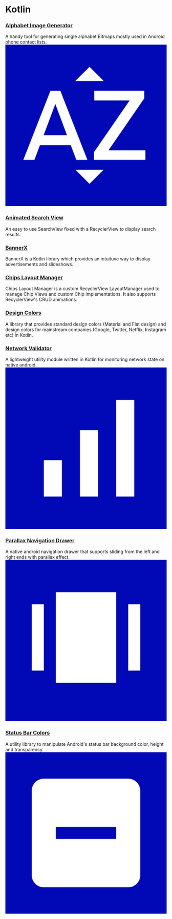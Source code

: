 
# Kotlin

### [Alphabet Image Generator](https://github.com/IODevBlue/AlphabetBitmapGenerator)
A handy tool for generating single alphabet Bitmaps mostly used in Android phone contact lists. 
<img src="https://github.com/IODevBlue/AlphabetBitmapGenerator/blob/main/sample/src/main/ic_launcher-playstore.png" />

### [Animated Search View](https://github.com/IODevBlue/AnimatedSearchView)
An easy to use SearchView fixed with a RecyclerView to display search results.

### [BannerX](https://github.com/IODevBlue/BannerX)
BannerX is a Kotlin library which provides an intuituve way to display advertisements and slideshows. 

### [Chips Layout Manager](https://github.com/IODevBlue/ChipsLayoutManager)
Chips Layout Manager is a custom RecyclerView LayoutManager used to manage Chip Views and custom Chip implementations. It also supports RecyclerView's CRUD animations.

### [Design Colors](https://github.com/IODevBlue/DesignColors)
A library that provides standard design colors (Material and Flat design) and design colors for mainstream companies (Google, Twitter, Netflix, Instagram etc) in Kotlin. 

### [Network Validator](https://github.com/IODevBlue/NetworkValidator)
A lightweight utility module written in Kotlin for monitoring network state on native android.
<img src="https://github.com/IODevBlue/NetworkValidator/blob/main/sample/src/main/res/ic_launcher-playstore.png" />

### [Parallax Navigation Drawer](https://github.com/IODevBlue/ParallaxNavigationDrawer/)
A native android navigation drawer that supports sliding from the left and right ends with parallax effect.
<img src="https://raw.githubusercontent.com/IODevBlue/ParallaxNavigationDrawer/main/sample/src/main/ic_launcher-playstore.png"/>

### [Status Bar Colors](https://github.com/IODevBlue/StatusBarColors)
A utility library to manipulate Android's status bar background color, height and transparency. 
<img src="https://github.com/IODevBlue/StatusBarColors/blob/main/app/src/main/ic_launcher-playstore.png" />


